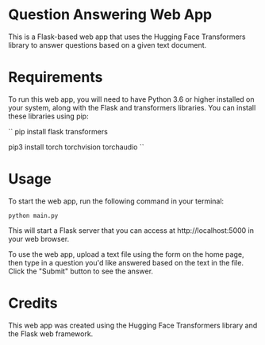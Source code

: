 # Question Answering Web App
This is a Flask-based web app that uses the Hugging Face Transformers library to answer questions based on a given text document.

# Requirements
To run this web app, you will need to have Python 3.6 or higher installed on your system, along with the Flask and transformers libraries. You can install these libraries using pip:

``
pip install flask transformers

pip3 install torch torchvision torchaudio
``

# Usage
To start the web app, run the following command in your terminal:

``
python main.py
``

This will start a Flask server that you can access at http://localhost:5000 in your web browser.

To use the web app, upload a text file using the form on the home page, then type in a question you'd like answered based on the text in the file. Click the "Submit" button to see the answer.

# Credits
This web app was created using the Hugging Face Transformers library and the Flask web framework.
